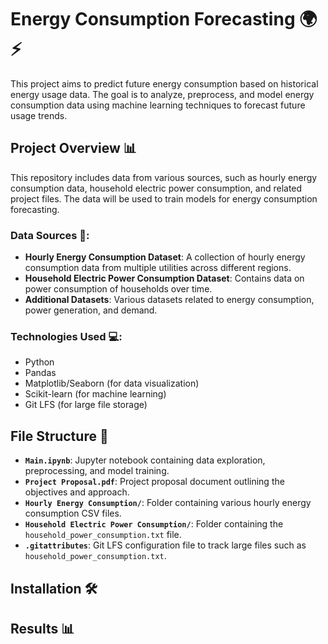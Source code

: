 # **Energy Consumption Forecasting** 🌍⚡
This project aims to predict future energy consumption based on historical energy usage data. The goal is to analyze, preprocess, and model energy consumption data using machine learning techniques to forecast future usage trends.

## Project Overview 📊
This repository includes data from various sources, such as hourly energy consumption data, household electric power consumption, and related project files. The data will be used to train models for energy consumption forecasting.

### Data Sources 📁:
- **Hourly Energy Consumption Dataset**: A collection of hourly energy consumption data from multiple utilities across different regions.
- **Household Electric Power Consumption Dataset**: Contains data on power consumption of households over time.
- **Additional Datasets**: Various datasets related to energy consumption, power generation, and demand.

### Technologies Used 💻:
- Python
- Pandas
- Matplotlib/Seaborn (for data visualization)
- Scikit-learn (for machine learning)
- Git LFS (for large file storage)

## File Structure 📂
- **`Main.ipynb`**: Jupyter notebook containing data exploration, preprocessing, and model training.
- **`Project Proposal.pdf`**: Project proposal document outlining the objectives and approach.
- **`Hourly Energy Consumption/`**: Folder containing various hourly energy consumption CSV files.
- **`Household Electric Power Consumption/`**: Folder containing the `household_power_consumption.txt` file.
- **`.gitattributes`**: Git LFS configuration file to track large files such as `household_power_consumption.txt`.

## Installation 🛠️


## Results 📊

